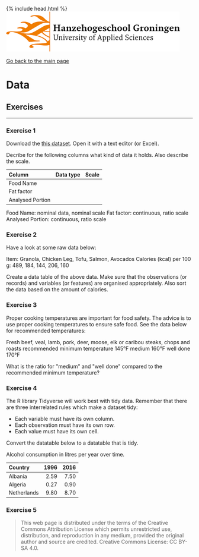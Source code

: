 {% include head.html %}
![Hanze](../hanze/hanze.png)

[Go back to the main page](../index.md)


# Data

## Exercises

---

### Exercise 1

Download the [this dataset](https://www.kaggle.com/datasets/vinitshah0110/food-composition).
Open it with a text editor (or Excel).

Decribe for the following columns what kind of data it holds. Also describe the scale.

|Column           |Data type       |Scale            |
|:----------------|:---------------|:----------------|
|Food Name        |                |                 |
|Fat factor       |                |                 |
|Analysed Portion |                |                 |

Food Name: nominal data, nominal scale
Fat factor: continuous, ratio scale
Analysed Portion: continuous, ratio scale


### Exercise 2

Have a look at some raw data below:

Item: Granola, Chicken Leg, Tofu, Salmon, Avocados
Calories (kcal) per 100 g: 489, 184, 144, 206, 160

Create a data table of the above data.
Make sure that the observations (or records) and variables (or features) are organised appropriately. Also sort the data based on the amount of calories.

### Exercise 3

Proper cooking temperatures are important for food safety.
The advice is to use proper cooking temperatures to ensure safe food.
See the data below for recommended temperatures:

Fresh beef, veal, lamb, pork, deer, moose, elk or caribou steaks, chops and roasts
recommended minimum temperature	145°F
medium	160°F
well done	170°F

What is the ratio for "medium" and "well done" compared to the recommended minimum temperature?

### Exercise 4

The R library Tidyverse will work best with tidy data.
Remember that there are three interrelated rules which make a dataset tidy:
- Each variable must have its own column.
- Each observation must have its own row.
- Each value must have its own cell.

Convert the datatable below to a datatable that is tidy.

Alcohol consumption in litres per year over time.

|Country        |1996  |2016  |
|:--------------|-----:|-----:|
|Albania        |2.59  |7.50  |
|Algeria        |0.27  |0.90  |
|Netherlands    |9.80  |8.70  |

### Exercise 5


>This web page is distributed under the terms of the Creative Commons Attribution License which permits unrestricted use, distribution, and reproduction in any medium, provided the original author and source are credited.
>Creative Commons License: CC BY-SA 4.0.

